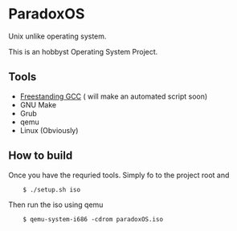 # ParadoxOS
Unix unlike operating system. 

This is an hobbyst Operating System Project.

## Tools

* [Freestanding GCC](https://wiki.osdev.org/GCC_Cross-Compiler) ( will make an automated script soon)
* GNU Make
* Grub
* qemu
* Linux (Obviously)

## How to build

Once you have the requried tools. Simply fo to the project root and
```
    $ ./setup.sh iso
```

Then run the iso using qemu

```
    $ qemu-system-i686 -cdrom paradoxOS.iso
```
